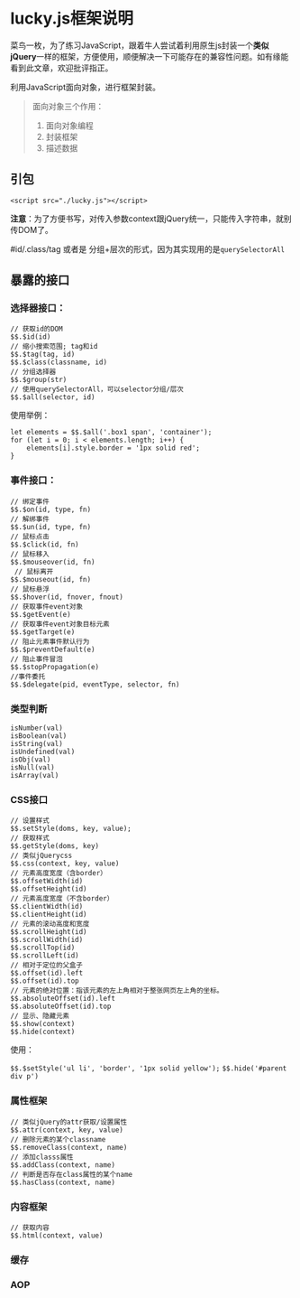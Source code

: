 # lucky.js框架说明

菜鸟一枚，为了练习JavaScript，跟着牛人尝试着利用原生js封装一个**类似jQuery**一样的框架，方便使用，顺便解决一下可能存在的兼容性问题。如有缘能看到此文章，欢迎批评指正。

利用JavaScript面向对象，进行框架封装。

> 面向对象三个作用：
> 1. 面向对象编程
> 2. 封装框架
> 3. 描述数据

## 引包

```
<script src="./lucky.js"></script>
```

**注意**：为了方便书写，对传入参数context跟jQuery统一，只能传入字符串，就别传DOM了。

#id/.class/tag 或者是 分组+层次的形式，因为其实现用的是`querySelectorAll`

## 暴露的接口


### 选择器接口：

```
// 获取id的DOM
$$.$id(id)
// 缩小搜索范围; tag和id
$$.$tag(tag, id)
$$.$class(classname, id)
// 分组选择器
$$.$group(str) 
// 使用querySelectorAll，可以selector分组/层次
$$.$all(selector, id)
```

使用举例：

```
let elements = $$.$all('.box1 span', 'container');
for (let i = 0; i < elements.length; i++) {
    elements[i].style.border = '1px solid red';
}
```

### 事件接口：

```
// 绑定事件
$$.$on(id, type, fn)
// 解绑事件
$$.$un(id, type, fn)
// 鼠标点击
$$.$click(id, fn)
// 鼠标移入
$$.$mouseover(id, fn)
 // 鼠标离开
$$.$mouseout(id, fn)
// 鼠标悬浮
$$.$hover(id, fnover, fnout)
// 获取事件event对象
$$.$getEvent(e)
// 获取事件event对象目标元素
$$.$getTarget(e)
// 阻止元素事件默认行为
$$.$preventDefault(e)
// 阻止事件冒泡
$$.$stopPropagation(e)
//事件委托 
$$.$delegate(pid, eventType, selector, fn)
```

### 类型判断

```
isNumber(val)
isBoolean(val)
isString(val)
isUndefined(val)
isObj(val)
isNull(val)
isArray(val)
```

### CSS接口

```
// 设置样式
$$.setStyle(doms, key, value);
// 获取样式
$$.getStyle(doms, key)
// 类似jQuerycss
$$.css(context, key, value)
// 元素高度宽度（含border）
$$.offsetWidth(id)
$$.offsetHeight(id)
// 元素高度宽度（不含border）
$$.clientWidth(id)
$$.clientHeight(id)
// 元素的滚动高度和宽度
$$.scrollHeight(id)
$$.scrollWidth(id)
$$.scrollTop(id)
$$.scrollLeft(id)
// 相对于定位的父盒子
$$.offset(id).left
$$.offset(id).top
// 元素的绝对位置：指该元素的左上角相对于整张网页左上角的坐标。
$$.absoluteOffset(id).left
$$.absoluteOffset(id).top
// 显示、隐藏元素
$$.show(context)
$$.hide(context)
```

使用： 

`$$.$setStyle('ul li', 'border', '1px solid yellow');`
`$$.hide('#parent div p')`


### 属性框架

```
// 类似jQuery的attr获取/设置属性
$$.attr(context, key, value)
// 删除元素的某个classname 
$$.removeClass(context, name)
// 添加classs属性
$$.addClass(context, name)
// 判断是否存在class属性的某个name
$$.hasClass(context, name)
```

### 内容框架

```
// 获取内容
$$.html(context, value)
```

### 缓存

### AOP